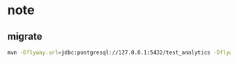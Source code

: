 # note

## migrate

```bash
mvn -Dflyway.url=jdbc:postgresql://127.0.0.1:5432/test_analytics -Dflyway.user=postgres -Dflyway.password=postgres flyway:migrate       
```